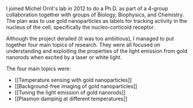 I joined Michel Orrit's lab in 2012 to do a Ph.D. as part of a 4-group collaboration together with groups of Biology, Biophysics, and Chemistry. The plan was to use gold nanoparticles as labels for tracking activity in the nucleus of the cell, specifically the nucleo-corticoid receptor. 

Although the project derailed (it was too ambitious), I managed to put together four main topics of research. They were all focused on understanding and exploiting the properties of the light emission from gold nanorods when excited by a laser or white light. 

The four main topics were:

- [[Temperature sensing with gold nanoparticles]]
- [[Background-free imaging of gold nanoparticles]]
- [[Tuning the light emission of gold nanorods]]
- [[Plasmon damping at different temperatures]]

